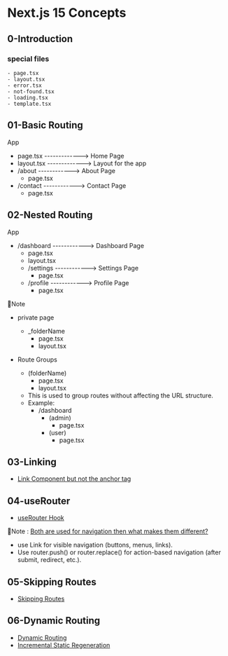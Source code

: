 # Next.js 15 Concepts

## 0-Introduction
 ### special files 
    - page.tsx 
    - layout.tsx
    - error.tsx
    - not-found.tsx
    - loading.tsx
    - template.tsx

## 01-Basic Routing
App
- page.tsx      -------------> Home Page
- layout.tsx    -------------> Layout for the app
- /about        ------------> About Page
    - page.tsx
- /contact      ------------> Contact Page
    - page.tsx

## 02-Nested Routing
App
- /dashboard    ------------> Dashboard Page
    - page.tsx
    - layout.tsx
    - /settings    ------------> Settings Page
        - page.tsx
    - /profile     ------------> Profile Page
        - page.tsx

📝Note 
- private page 
    - _folderName
        - page.tsx
        - layout.tsx

- Route Groups
    - (folderName)
        - page.tsx
        - layout.tsx
    - This is used to group routes without affecting the URL structure.
    - Example: 
        - /dashboard
            - (admin)
                - page.tsx
            - (user)
                - page.tsx




## 03-Linking
 - [Link Component but not the anchor tag](https://nextjs.org/docs/pages/api-reference/components/link)

## 04-useRouter
 - [useRouter Hook](https://nextjs.org/docs/pages/api-reference/functions/use-router)

📝Note : [Both are used for navigation then what makes them different?](https://javascript.plainenglish.io/day-20-mastering-navigation-in-next-js-with-next-link-and-userouter-c1b36f2ab045)
- use Link for visible navigation (buttons, menus, links).
- Use router.push() or router.replace() for action-based navigation (after submit, redirect, etc.).


## 05-Skipping Routes
- [Skipping Routes](https://nextjs.org/docs/pages/api-reference/functions/skip-routes)

## 06-Dynamic Routing
- [Dynamic Routing](https://nextjs.org/docs/pages/building-your-application/routing/dynamic-routes)
- [Incremental Static Regeneration](https://nextjs.org/docs/app/guides/incremental-static-regeneration)


